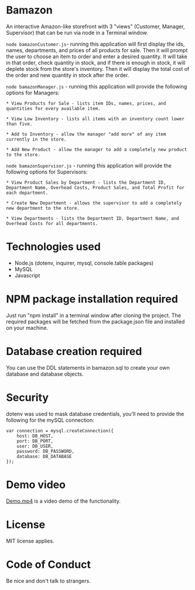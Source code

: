 # Bamazon
An interactive Amazon-like storefront with 3 "views" (Customer, Manager, Supervisor) that can be run via node in a Terminal window.

`node bamazonCustomer.js`- running this application will first display the ids, names, departments, and prices of all products for sale. Then it will prompt the user to choose an item to order and enter a desired quantity. It will take in that order, check quantity in stock, and if there is enough in stock, it will deplete stock from the store's inventory. Then it will display the total cost of the order and new quantity in stock after the order.

`node bamazonManager.js` - running this application will provide the following options for Managers:

    * View Products for Sale - lists item IDs, names, prices, and quantities for every available item.
    
    * View Low Inventory - lists all items with an inventory count lower than five.
    
    * Add to Inventory - allow the manager "add more" of any item currently in the store.
    
    * Add New Product - allow the manager to add a completely new product to the store.

`node bamazonSupervisor.js` - running this application will provide the following options for Supervisors:

    * View Product Sales by Department - lists the Department ID, Department Name, Overhead Costs, Product Sales, and Total Profit for each department.
   
    * Create New Department - allows the supervisor to add a completely new department to the store.

    * View Departments - lists the Department ID, Department Name, and Overhead Costs for all departments.

# Technologies used
* Node.js (dotenv, inquirer, mysql, console.table packages)
* MySQL
* Javascript

# NPM package installation required
Just run "npm install" in a terminal window after cloning the project. The required packages will be fetched from the package.json file and installed on your machine.

# Database creation required
You can use the DDL statements in bamazon.sql to create your own database and database objects.

# Security 
dotenv was used to mask database credentials, you'll need to provide the following for the mySQL connection:
```
var connection = mysql.createConnection({
    host: DB_HOST,
    port: DB_PORT,
    user: DB_USER,
    password: DB_PASSWORD,
    database: DB_DATABASE
});
```
# Demo video
[Demo.mp4](https://github.com/jenguin777/bamazon/blob/master/Demo.mp4) is a video demo of the functionality.

# License
MIT license applies.

# Code of Conduct
Be nice and don't talk to strangers.
